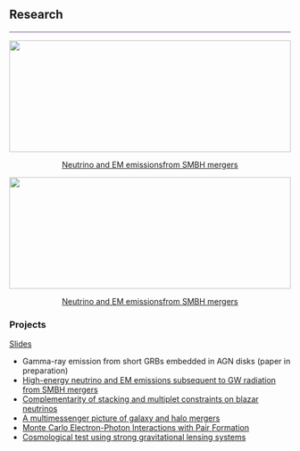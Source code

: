 ## Research
<hr style="height:2px;border-width:0;color:gray;background-color:#B3A1BF">

<span class="row">

<span class="column card"> 
<center>
<a href="https://yuan-cc.github.io/research/projects/smbh_mergers.html">
  <img src="https://yuan-cc.github.io/research/projects/figs/smbh_mergers1.png" width=100% height='200'>
  <span class="container">
    <p>Neutrino and EM emissionsfrom SMBH mergers</p> </a>
  </span>
  </center>
</span>

<span class="column card"> 
<center>
<a href="https://yuan-cc.github.io/research/projects/smbh_mergers.html">
  <img src="https://yuan-cc.github.io/research/projects/figs/smbh_mergers1.png" width=100% height='200'>
  <span  class="container">
    <p>Neutrino and EM emissionsfrom SMBH mergers</p> </a>
  </span>
  </center>
</span>
  
</span>

### Projects
[Slides](https://yuan-cc.github.io/research/files/slides.pdf)

* Gamma-ray emission from short GRBs embedded in AGN disks (paper in preparation)
* [High-energy neutrino and EM emissions subsequent to GW radiation from SMBH mergers](https://yuan-cc.github.io/research/projects/smbh_mergers.html)
* [Complementarity of stacking and multiplet constraints on blazar neutrinos](https://yuan-cc.github.io/research/projects/complementarity.html)
* [A multimessenger picture of galaxy and halo mergers](https://yuan-cc.github.io/research/projects/gal_mergers.html)
* [Monte Carlo Electron-Photon Interactions with Pair Formation](https://yuan-cc.github.io/research/projects/e_gamma_interactions.html)
* [Cosmological test using strong gravitational lensing systems](https://yuan-cc.github.io/research/projects/cosmological_test.html)


<!-- ### Notes
* [Differential geometry (in Chinese)](https://yuan-cc.github.io/research/files/differential_geometry.pdf) / [Tensor calculus](https://yuan-cc.github.io/research/files/tensors.pdf) / [Group theory](https://yuan-cc.github.io/research/files/group_theory.pdf) -->
